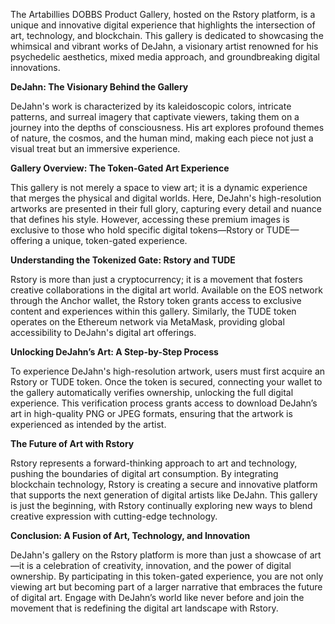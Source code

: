 The Artabillies DOBBS Product Gallery, hosted on the Rstory platform, is a unique and innovative digital experience that highlights the intersection of art, technology, and blockchain. This gallery is dedicated to showcasing the whimsical and vibrant works of DeJahn, a visionary artist renowned for his psychedelic aesthetics, mixed media approach, and groundbreaking digital innovations.

**DeJahn: The Visionary Behind the Gallery**

DeJahn's work is characterized by its kaleidoscopic colors, intricate patterns, and surreal imagery that captivate viewers, taking them on a journey into the depths of consciousness. His art explores profound themes of nature, the cosmos, and the human mind, making each piece not just a visual treat but an immersive experience.

**Gallery Overview: The Token-Gated Art Experience**

This gallery is not merely a space to view art; it is a dynamic experience that merges the physical and digital worlds. Here, DeJahn's high-resolution artworks are presented in their full glory, capturing every detail and nuance that defines his style. However, accessing these premium images is exclusive to those who hold specific digital tokens—Rstory or TUDE—offering a unique, token-gated experience.

**Understanding the Tokenized Gate: Rstory and TUDE**

Rstory is more than just a cryptocurrency; it is a movement that fosters creative collaborations in the digital art world. Available on the EOS network through the Anchor wallet, the Rstory token grants access to exclusive content and experiences within this gallery. Similarly, the TUDE token operates on the Ethereum network via MetaMask, providing global accessibility to DeJahn's digital art offerings.

**Unlocking DeJahn’s Art: A Step-by-Step Process**

To experience DeJahn's high-resolution artwork, users must first acquire an Rstory or TUDE token. Once the token is secured, connecting your wallet to the gallery automatically verifies ownership, unlocking the full digital experience. This verification process grants access to download DeJahn’s art in high-quality PNG or JPEG formats, ensuring that the artwork is experienced as intended by the artist.

**The Future of Art with Rstory**

Rstory represents a forward-thinking approach to art and technology, pushing the boundaries of digital art consumption. By integrating blockchain technology, Rstory is creating a secure and innovative platform that supports the next generation of digital artists like DeJahn. This gallery is just the beginning, with Rstory continually exploring new ways to blend creative expression with cutting-edge technology.

**Conclusion: A Fusion of Art, Technology, and Innovation**

DeJahn's gallery on the Rstory platform is more than just a showcase of art—it is a celebration of creativity, innovation, and the power of digital ownership. By participating in this token-gated experience, you are not only viewing art but becoming part of a larger narrative that embraces the future of digital art. Engage with DeJahn’s world like never before and join the movement that is redefining the digital art landscape with Rstory.